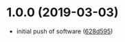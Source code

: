 # 1.0.0 (2019-03-03)

- initial push of software ([628d595](https://github.com/b8kkyn/subcritic/commit/628d595))
